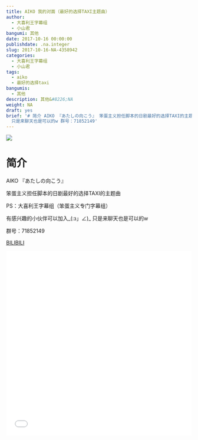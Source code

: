 ```yaml
---
title: AIKO 我的对面（最好的选择TAXI主题曲）
author:
  - 大喜利王字幕组
  - 小山君
bangumi: 其他
date: 2017-10-16 00:00:00
publishdate: .na.integer
slug: 2017-10-16-NA-4358942
categories:
  - 大喜利王字幕组
  - 小山君
tags:
  - aiko
  - 最好的选择taxi
bangumis:
  - 其他
description: 其他&#8226;NA
weight: NA
draft: yes
brief: '# 简介 AIKO 『あたしの向こう』 笨蛋主义担任脚本的日剧最好的选择TAXI的主题曲 PS：大喜利王字幕组（笨蛋主义专门字幕组） 有感兴趣的小伙伴可以加入_(:з」∠)_
  只是来聊天也是可以的w 群号：71852149'
---
```


![](https://i.imgur.com/d48FEPQ.jpg)

# 简介  
 AIKO 『あたしの向こう』


笨蛋主义担任脚本的日剧最好的选择TAXI的主题曲


PS：大喜利王字幕组（笨蛋主义专门字幕组） 


有感兴趣的小伙伴可以加入_(:з」∠)_  只是来聊天也是可以的w


群号：71852149




  [BILIBILI](https://www.bilibili.com/video/av4358942/)


<div class="vcontainer">  <iframe class='video' src="//www.bilibili.com/blackboard/player.html?aid=4358942" width="100%" height="500" frameborder="0" allowfullscreen="allowfullscreen"></iframe></div>
